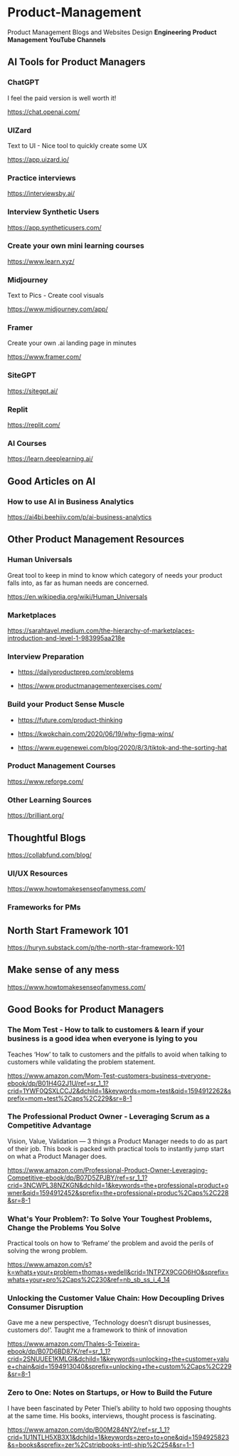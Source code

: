 # Product-Management
Product Management Blogs and Websites
Design
**Engineering**
**Product Management YouTube Channels**



    
## AI Tools for Product Managers

### ChatGPT

I feel the paid version is well worth it!

https://chat.openai.com/

### UIZard

Text to UI - Nice tool to quickly create some UX

https://app.uizard.io/

### Practice interviews

https://interviewsby.ai/

### Interview Synthetic Users 

https://app.syntheticusers.com/

### Create your own mini learning courses

https://www.learn.xyz/


### Midjourney

Text to Pics - Create cool visuals

https://www.midjourney.com/app/


### Framer

Create your own .ai landing page in minutes

https://www.framer.com/


### SiteGPT


https://sitegpt.ai/


### Replit

https://replit.com/

### AI Courses

https://learn.deeplearning.ai/


## Good Articles on AI

### How to use AI in Business Analytics

https://ai4bi.beehiiv.com/p/ai-business-analytics



## Other Product Management Resources

### Human Universals

Great tool to keep in mind to know which category of needs your product falls into, as far as human needs are concerned.
  
https://en.wikipedia.org/wiki/Human_Universals

### Marketplaces

https://sarahtavel.medium.com/the-hierarchy-of-marketplaces-introduction-and-level-1-983995aa218e

### Interview Preparation

* https://dailyproductprep.com/problems

* https://www.productmanagementexercises.com/

### Build your Product Sense Muscle

* https://future.com/product-thinking

* https://kwokchain.com/2020/06/19/why-figma-wins/

* https://www.eugenewei.com/blog/2020/8/3/tiktok-and-the-sorting-hat

### Product Management Courses

https://www.reforge.com/

### Other Learning Sources

https://brilliant.org/


## Thoughtful Blogs

https://collabfund.com/blog/

### UI/UX Resources

https://www.howtomakesenseofanymess.com/

### Frameworks for PMs

## North Start Framework 101

https://huryn.substack.com/p/the-north-star-framework-101

## Make sense of any mess

https://www.howtomakesenseofanymess.com/





### 

## Good Books for Product Managers

### The Mom Test - How to talk to customers & learn if your business is a good idea when everyone is lying to you

Teaches ‘How’ to talk to customers and the pitfalls to avoid when talking to customers while validating the problem statement.

https://www.amazon.com/Mom-Test-customers-business-everyone-ebook/dp/B01H4G2J1U/ref=sr_1_1?crid=1YWF0QSXLCCJ2&dchild=1&keywords=mom+test&qid=1594912262&sprefix=mom+test%2Caps%2C229&sr=8-1

### The Professional Product Owner - Leveraging Scrum as a Competitive Advantage 

Vision, Value, Validation — 3 things a Product Manager needs to do as part of their job. This book is packed with practical tools to instantly jump start on what a Product Manager does.

https://www.amazon.com/Professional-Product-Owner-Leveraging-Competitive-ebook/dp/B07D5ZPJBY/ref=sr_1_1?crid=3NCWPL38NZKGN&dchild=1&keywords=the+professional+product+owner&qid=1594912452&sprefix=the+professional+produc%2Caps%2C228&sr=8-1

### What's Your Problem?: To Solve Your Toughest Problems, Change the Problems You Solve

Practical tools on how to ‘Reframe’ the problem and avoid the perils of solving the wrong problem.

https://www.amazon.com/s?k=whats+your+problem+thomas+wedell&crid=1NTPZX9CGO6HO&sprefix=whats+your+pro%2Caps%2C230&ref=nb_sb_ss_i_4_14

### Unlocking the Customer Value Chain: How Decoupling Drives Consumer Disruption

Gave me a new perspective, ‘Technology doesn’t disrupt businesses, customers do!’. Taught me a framework to think of innovation

https://www.amazon.com/Thales-S-Teixeira-ebook/dp/B07D6BD87K/ref=sr_1_1?crid=2SNUUEE1KMLGI&dchild=1&keywords=unlocking+the+customer+value+chain&qid=1594913040&sprefix=unlocking+the+custom%2Caps%2C229&sr=8-1

### Zero to One: Notes on Startups, or How to Build the Future

I have been fascinated by Peter Thiel’s ability to hold two opposing thoughts at the same time. His books, interviews, thought process is fascinating.

https://www.amazon.com/dp/B00M284NY2/ref=sr_1_1?crid=1U1NTLH5XB3X1&dchild=1&keywords=zero+to+one&qid=1594925823&s=books&sprefix=zer%2Cstripbooks-intl-ship%2C254&sr=1-1




